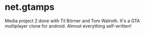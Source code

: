 net.gtamps
==========

Media project 2 done with Til Börner and Tom Walroth. It's a GTA multiplayer clone for android. Almost everything self-written!
